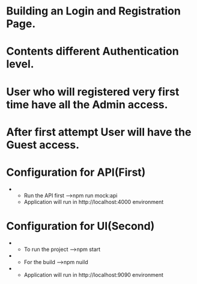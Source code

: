 # Building an Login and Registration Page.

# Contents different Authentication level.

# User who will registered very first time have all the Admin access.

# After first attempt User will have the Guest access.

# Configuration for API(First)

- * Run the API first
    -->npm run mock:api
  * Application will run in http://localhost:4000 environment

# Configuration for UI(Second)

- * To run the project
    -->npm start
- * For the build
    -->npm nuild
- * Application will run in http://localhost:9090 environment

